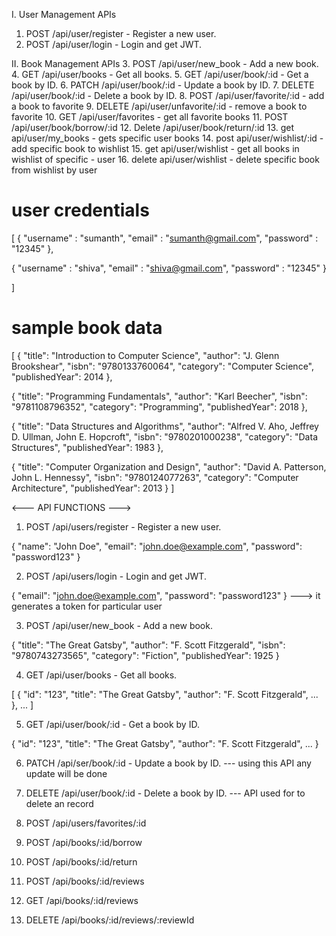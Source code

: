 I. User Management APIs
1. POST /api/user/register - Register a new user.
2. POST /api/user/login - Login and get JWT.

II. Book Management APIs
3. POST /api/user/new_book - Add a new book.
4. GET /api/user/books - Get all books.
5. GET /api/user/book/:id - Get a book by ID.
6. PATCH /api/user/book/:id - Update a book by ID.
7. DELETE /api/user/book/:id - Delete a book by ID.
8. POST /api/user/favorite/:id - add a book to favorite
9. DELETE /api/user/unfavorite/:id - remove a book to favorite
10. GET /api/user/favorites - get all favorite books
11. POST /api/user/book/borrow/:id
12. Delete /api/user/book/return/:id
13. get api/user/my_books  - gets specific user books
14. post api/user/wishlist/:id - add specific book to wishlist
15. get api/user/wishlist - get all books in wishlist of specific - user
16. delete api/user/wishlist - delete specific book from wishlist by user



# user credentials
[
  {
      "username" : "sumanth",
      "email" : "sumanth@gmail.com",
      "password" : "12345"
  },

  {
      "username" : "shiva",
      "email" : "shiva@gmail.com",
      "password" : "12345"
  }

]


# sample book data

[
  {
    "title": "Introduction to Computer Science",
    "author": "J. Glenn Brookshear",
    "isbn": "9780133760064",
    "category": "Computer Science",
    "publishedYear": 2014
  },

  {
    "title": "Programming Fundamentals",
    "author": "Karl Beecher",
    "isbn": "9781108796352",
    "category": "Programming",
    "publishedYear": 2018
  },

  {
    "title": "Data Structures and Algorithms",
    "author": "Alfred V. Aho, Jeffrey D. Ullman, John E. Hopcroft",
    "isbn": "9780201000238",
    "category": "Data Structures",
    "publishedYear": 1983
  },

  {
    "title": "Computer Organization and Design",
    "author": "David A. Patterson, John L. Hennessy",
    "isbn": "9780124077263",
    "category": "Computer Architecture",
    "publishedYear": 2013
  }
]


<--- API FUNCTIONS --->

1. POST /api/users/register - Register a new user.

{
  "name": "John Doe",
  "email": "john.doe@example.com",
  "password": "password123"
}


2. POST /api/users/login - Login and get JWT.

{
  "email": "john.doe@example.com",
  "password": "password123"
}
---> it generates a token for particular user


3. POST /api/user/new_book - Add a new book.

{
  "title": "The Great Gatsby",
  "author": "F. Scott Fitzgerald",
  "isbn": "9780743273565",
  "category": "Fiction",
  "publishedYear": 1925
}

4. GET /api/user/books - Get all books.

[
  {
    "id": "123",
    "title": "The Great Gatsby",
    "author": "F. Scott Fitzgerald",
    ...
  },
  ...
]


5. GET /api/user/book/:id - Get a book by ID.

{
  "id": "123",
  "title": "The Great Gatsby",
  "author": "F. Scott Fitzgerald",
  ...
}


6. PATCH /api/ser/book/:id - Update a book by ID.
--- using this API any update will be done


7. DELETE /api/user/book/:id - Delete a book by ID.
--- API used for to delete an record

8. POST /api/users/favorites/:id
9. POST /api/books/:id/borrow
10. POST /api/books/:id/return
11. POST /api/books/:id/reviews
12. GET /api/books/:id/reviews
13. DELETE /api/books/:id/reviews/:reviewId
